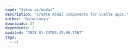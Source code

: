 ```yaml
---
name: "@ikun-ui/modal"
description: "Create modal components for Svelte apps."
author: "baiwusanyu"
downloads: 37
dependents: 2
updated: "2025-01-24T03:49:06.756Z"
tags: 
  - ui
---
```

